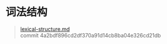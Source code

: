 # 词法结构

> [lexical-structure.md](https://github.com/rust-lang/reference/blob/master/src/lexical-structure.md)
> <br />
> commit 4a2bdf896cd2df370a91d14cb8ba04e326cd21db
